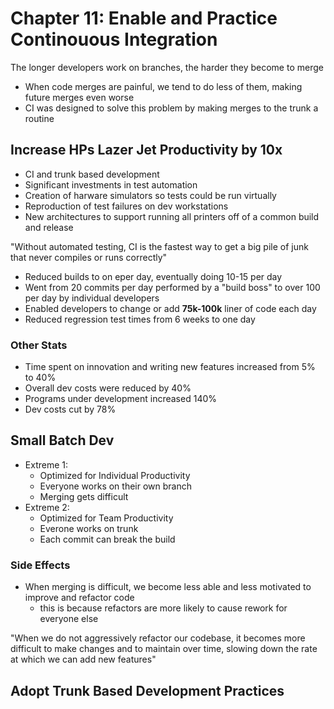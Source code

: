 # Chapter 11: Enable and Practice Continouous Integration

The longer developers work on branches, the harder they become to merge

* When code merges are painful, we tend to do less of them, making future merges even worse
* CI was designed to solve this problem by making merges to the trunk a routine

## Increase HPs Lazer Jet Productivity by 10x

* CI and trunk based development
* Significant investments in test automation
* Creation of harware simulators so tests could be run virtually
* Reproduction of test failures on dev workstations
* New architectures to support running all printers off of a common build and release

"Without automated testing, CI is the fastest way to get a big pile of junk that never compiles or runs correctly"

* Reduced builds to on eper day, eventually doing 10-15 per day
* Went from 20 commits per day performed by a "build boss" to over 100 per day by individual developers
* Enabled developers to change or add **75k-100k** liner of code each day
* Reduced regression test times from 6 weeks to one day

### Other Stats

* Time spent on innovation and writing new features increased from 5% to 40%
* Overall dev costs were reduced by 40%
* Programs under development increased 140%
* Dev costs cut by 78%

## Small Batch Dev

* Extreme 1:
  * Optimized for Individual Productivity
  * Everyone works on their own branch
  * Merging gets difficult
* Extreme 2:
  * Optimized for Team Productivity
  * Everone works on trunk
  * Each commit can break the build

### Side Effects

* When merging is difficult, we become less able and less motivated to improve and refactor code
  * this is because refactors are more likely to cause rework for everyone else

"When we do not aggressively refactor our codebase, it becomes more difficult to make changes and to maintain over time, slowing down the rate at which we can add new features"

## Adopt Trunk Based Development Practices

